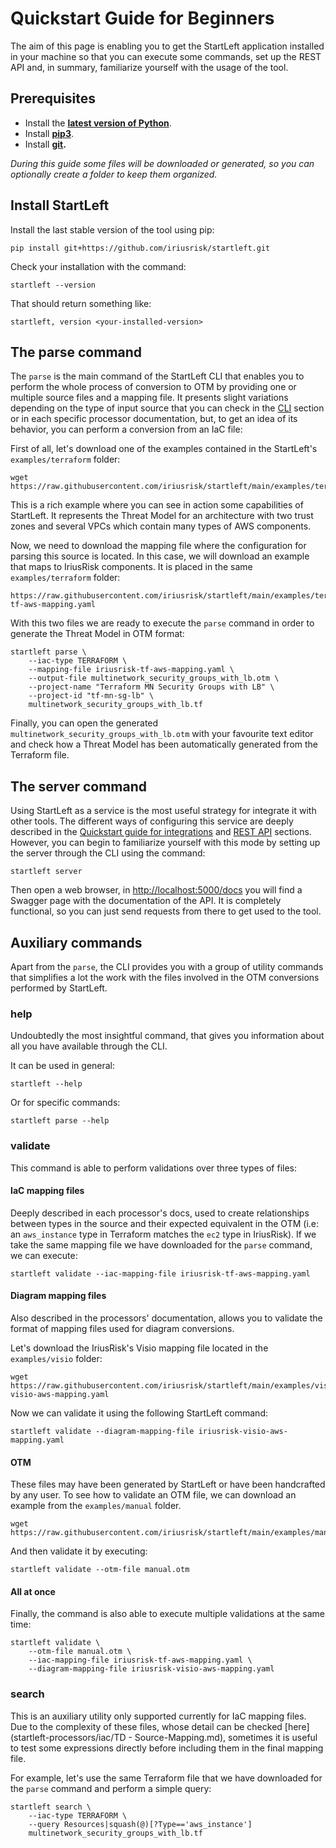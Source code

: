 # Quickstart Guide for Beginners
The aim of this page is enabling you to get the StartLeft application installed in your machine so that you can execute
some commands, set up the REST API and, in summary, familiarize yourself with the usage of the tool.

## Prerequisites
* Install the **[latest version of Python](https://www.python.org/downloads/)**.
* Install **[pip3](https://pip.pypa.io/en/stable/installation/)**.
* Install **[git](https://git-scm.com/book/en/v2/Getting-Started-Installing-Git).**

*During this guide some files will be downloaded or generated, so you can optionally create a folder to keep them
organized.*

## Install StartLeft
Install the last stable version of the tool using pip:

```shell Tab 1
pip install git+https://github.com/iriusrisk/startleft.git
```

Check your installation with the command:
```shell
startleft --version
```
That should return something like:
```shell
startleft, version <your-installed-version>
```

## The parse command
The `parse` is the main command of the StartLeft CLI that enables you to perform the whole process of conversion
to OTM by providing one or multiple source files and a mapping file. It presents slight variations depending on the type 
of input source that you can check in the [CLI](usage/Command-Line-Interface.md) section or in each specific processor 
documentation, but, to get an idea of its behavior, you can perform a conversion from an IaC file:

First of all, let's download one of the examples contained in the StartLeft's `examples/terraform` folder:

```shell
wget https://raw.githubusercontent.com/iriusrisk/startleft/main/examples/terraform/multinetwork_security_groups_with_lb.tf
```

This is a rich example where you can see in action some capabilities of StartLeft. It represents the Threat 
Model for
an architecture with two trust zones and several VPCs which contain many types of AWS components.

Now, we need to download the mapping file where the configuration for parsing this source is located. In this case, 
we will download an example that maps to IriusRisk components. It is placed in the same `examples/terraform` folder:
```shell
https://raw.githubusercontent.com/iriusrisk/startleft/main/examples/terraform/iriusrisk-tf-aws-mapping.yaml
```

With this two files we are ready to execute the `parse` command in order to generate the Threat Model in OTM format:
```shell
startleft parse \
	--iac-type TERRAFORM \
	--mapping-file iriusrisk-tf-aws-mapping.yaml \
	--output-file multinetwork_security_groups_with_lb.otm \
	--project-name "Terraform MN Security Groups with LB" \
	--project-id "tf-mn-sg-lb" \
	multinetwork_security_groups_with_lb.tf
```

Finally, you can open the generated `multinetwork_security_groups_with_lb.otm` with your favourite text editor and check 
how a Threat Model has been automatically generated from the Terraform file. 

## The server command
Using StartLeft as a service is the most useful strategy for integrate it with other tools. The different ways of 
configuring this service are deeply described in the [Quickstart guide for integrations](quickstart/Quickstart-Guide-for-Integrations.md) 
and [REST API](usage/REST-API.md) sections. However, you can begin to familiarize yourself with this mode by setting up the server 
through the CLI using the command:
```shell
startleft server
```
Then open a web browser, in [http://localhost:5000/docs](http://localhost:5000/docs) you will find a Swagger page with the documentation of the API.
It is completely functional, so you can just send requests from there to get used to the tool. 

## Auxiliary commands
Apart from the `parse`, the CLI provides you with a group of utility commands that simplifies a lot the work with the 
files involved in the OTM conversions performed by StartLeft.

### help
Undoubtedly the most insightful command, that gives you information about all you have available through the CLI.

It can be used in general:
```shell
startleft --help
```
Or for specific commands:
```shell
startleft parse --help
```

### validate
This command is able to perform validations over three types of files:
#### **IaC mapping files**
Deeply described in each processor's docs, used to create relationships between types in the source
and their expected equivalent in the OTM (i.e: an `aws_instance` type in Terraform matches the `ec2` type in IriusRisk).
If we take the same mapping file we have downloaded for the `parse` command, we can execute:
```shell
startleft validate --iac-mapping-file iriusrisk-tf-aws-mapping.yaml
```

#### **Diagram mapping files**
Also described in the processors' documentation, allows you to validate the format of mapping
files used for diagram conversions. 
    
Let's download the IriusRisk's Visio mapping file located in the `examples/visio` folder:
```shell
wget https://raw.githubusercontent.com/iriusrisk/startleft/main/examples/visio/iriusrisk-visio-aws-mapping.yaml
```
Now we can validate it using the following StartLeft command:
```shell
startleft validate --diagram-mapping-file iriusrisk-visio-aws-mapping.yaml
```

#### **OTM** 
These files may have been generated by StartLeft or have been handcrafted by any user. To see how to validate 
an OTM file, we can download an example from the `examples/manual` folder.
```shell
wget https://raw.githubusercontent.com/iriusrisk/startleft/main/examples/manual/manual.otm
```

And then validate it by executing:
```shell
startleft validate --otm-file manual.otm
```

#### All at once
Finally, the command is also able to execute multiple validations at the same time:
```shell
startleft validate \
    --otm-file manual.otm \
    --iac-mapping-file iriusrisk-tf-aws-mapping.yaml \
    --diagram-mapping-file iriusrisk-visio-aws-mapping.yaml
```

### search
This is an auxiliary utility only supported currently for IaC mapping files. Due to the complexity of these files, whose detail can be checked
[here](startleft-processors/iac/TD - Source-Mapping.md), sometimes it is useful to test some expressions directly before
including them in the final mapping file. 

For example, let's use the same Terraform file that we have downloaded for the `parse` command and perform a simple query:

```shell
startleft search \
    --iac-type TERRAFORM \
    --query Resources|squash(@)[?Type=='aws_instance']
    multinetwork_security_groups_with_lb.tf
```


